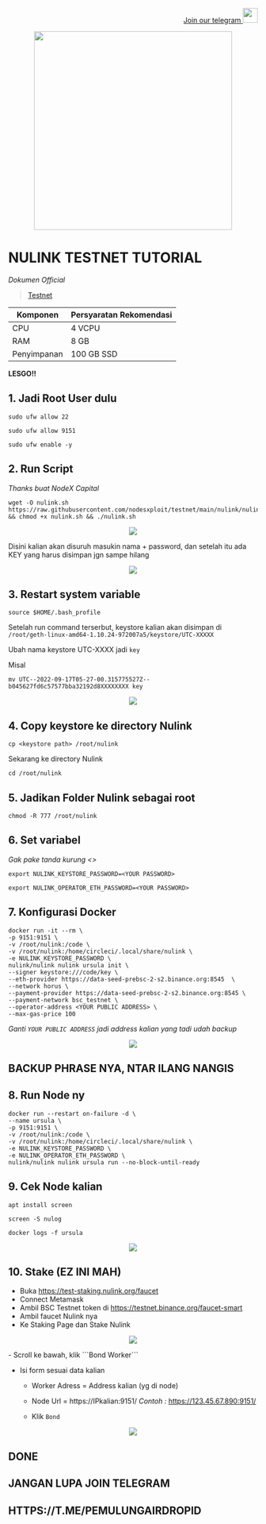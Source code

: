 <p style="font-size:14px" align="right">
<a href="https://t.me/PemulungAirdropID" target="_blank">Join our telegram <img src="https://user-images.githubusercontent.com/72949170/194228482-0f875615-e155-4b12-8716-8111addd6cba.jpg" width="30"/></a>
</p>

<p align="center">
  <img height="400" height="auto" src="https://user-images.githubusercontent.com/72949170/194742001-b870950c-e9d3-48bf-ae0b-5a3942c7ef79.png">
</p>

# NULINK TESTNET TUTORIAL 

*Dokumen Official*
> [Testnet](https://docs.nulink.org/products/testnet)

|  Komponen |  Persyaratan Rekomendasi |
| ------------ | ------------ |
| CPU  | 4 VCPU  |
| RAM | 8 GB  |
| Penyimpanan  | 100 GB SSD |

**LESGO!!**

## 1. Jadi Root User dulu
```
sudo ufw allow 22
```
```
sudo ufw allow 9151
```
```
sudo ufw enable -y
```

## 2. Run Script

*Thanks buat NodeX Capital*
```
wget -O nulink.sh https://raw.githubusercontent.com/nodesxploit/testnet/main/nulink/nulink.sh && chmod +x nulink.sh && ./nulink.sh
```

<p align="center">
  <img height="auto" height="auto" src="https://user-images.githubusercontent.com/72949170/194742377-37ebb105-98ef-4dbf-a415-9bb2c8b5575c.png">
</p>

Disini kalian akan disuruh masukin nama + password, dan setelah itu ada KEY yang harus disimpan jgn sampe hilang

<p align="center">
  <img height="auto" height="auto" src="https://user-images.githubusercontent.com/72949170/194742483-294e09a2-97f8-49eb-a487-d9fd246760a9.png">
</p>

## 3. Restart system variable
```
source $HOME/.bash_profile
```

Setelah run command terserbut, keystore kalian akan disimpan di 
```/root/geth-linux-amd64-1.10.24-972007a5/keystore/UTC-XXXXX```

Ubah nama keystore UTC-XXXX jadi ```key```

Misal
```
mv UTC--2022-09-17T05-27-00.315775527Z--b045627fd6c57577bba32192d8XXXXXXXX key
```

<p align="center">
  <img height="auto" height="auto" src="https://user-images.githubusercontent.com/72949170/194742811-f3378f88-d939-41b8-b8d8-44103d1d5bc5.png">
</p>

## 4. Copy keystore ke directory Nulink
```
cp <keystore path> /root/nulink
```

Sekarang ke directory Nulink
```
cd /root/nulink
```

## 5. Jadikan Folder Nulink sebagai root 
```
chmod -R 777 /root/nulink
```

## 6. Set variabel
*Gak pake tanda kurung <>*
```
export NULINK_KEYSTORE_PASSWORD=<YOUR PASSWORD>
```
```
export NULINK_OPERATOR_ETH_PASSWORD=<YOUR PASSWORD>
```

## 7. Konfigurasi Docker
```
docker run -it --rm \
-p 9151:9151 \
-v /root/nulink:/code \
-v /root/nulink:/home/circleci/.local/share/nulink \
-e NULINK_KEYSTORE_PASSWORD \
nulink/nulink nulink ursula init \
--signer keystore:///code/key \
--eth-provider https://data-seed-prebsc-2-s2.binance.org:8545  \
--network horus \
--payment-provider https://data-seed-prebsc-2-s2.binance.org:8545 \
--payment-network bsc_testnet \
--operator-address <YOUR PUBLIC ADDRESS> \
--max-gas-price 100
```

*Ganti ```YOUR PUBLIC ADDRESS``` jadi address kalian yang tadi udah backup*
<p align="center">
  <img height="auto" height="auto" src="https://user-images.githubusercontent.com/72949170/194743231-fe1241ad-c61e-4187-abd8-7d0a3a45c11b.png">
</p>

## BACKUP PHRASE NYA, NTAR ILANG NANGIS

## 8. Run Node ny
```
docker run --restart on-failure -d \
--name ursula \
-p 9151:9151 \
-v /root/nulink:/code \
-v /root/nulink:/home/circleci/.local/share/nulink \
-e NULINK_KEYSTORE_PASSWORD \
-e NULINK_OPERATOR_ETH_PASSWORD \
nulink/nulink nulink ursula run --no-block-until-ready
```

## 9. Cek Node kalian
```
apt install screen
```
```
screen -S nulog
```
```
docker logs -f ursula
```
<p align="center">
  <img height="auto" height="auto" src="https://user-images.githubusercontent.com/72949170/194743457-e12ad1c5-4856-4ac1-9776-d58b090973df.png">
</p>

## 10. Stake (EZ INI MAH)
- Buka https://test-staking.nulink.org/faucet
- Connect Metamask
- Ambil BSC Testnet token di https://testnet.binance.org/faucet-smart
- Ambil faucet Nulink nya
- Ke Staking Page dan Stake Nulink 
<p align="center">
  <img height="auto" height="auto" src="https://user-images.githubusercontent.com/72949170/194743567-07242a21-7b26-4433-8d80-3388e2264c32.png">
</p>
- Scroll ke bawah, klik ```Bond Worker```

- Isi form sesuai data kalian
    
    - Worker Adress = Address kalian (yg di node)
    
    - Node Url = https://IPkalian:9151/ 
      *Contoh :*
      https://123.45.67.890:9151/
    - Klik ```Bond```
<p align="center">
  <img height="auto" height="auto" src="https://user-images.githubusercontent.com/72949170/194743852-3742752b-bad4-4185-abda-abfe14464bc7.png
">
</p>

## DONE


## JANGAN LUPA JOIN TELEGRAM
## HTTPS://T.ME/PEMULUNGAIRDROPID
